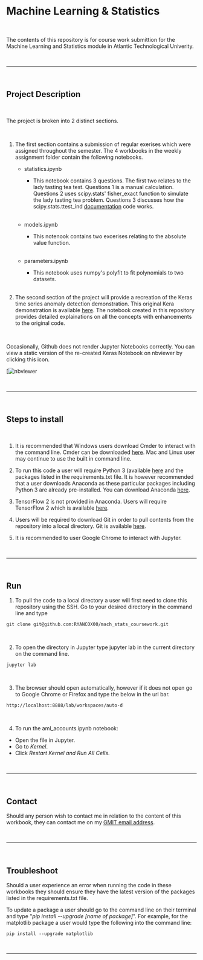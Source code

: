 # Machine Learning & Statistics


<br>

The contents of this repository is for course work submittion for the Machine Learning and Statistics module in Atlantic Technological Univerity. 



<br>

***

<br>

## Project Description

<br>

The project is broken into 2 distinct sections. 

<br>

1. The first section contains a submission of regular exerises which were assigned throughout the semester.  The 4 workbooks in the weekly assignment folder contain the following notebooks.

    - statistics.ipynb
        - This notebook contains 3 questions. The first two relates to the lady tasting tea test.  Questions 1 is a manual calculation. Questions 2 uses scipy.stats' fisher_exact function to simulate the lady tasting tea problem. Questions 3 discusses how the scipy.stats.ttest_ind [documentation](https://docs.scipy.org/doc/scipy/reference/generated/scipy.stats.ttest_ind.html) code works.

        <br>

    - models.ipynb
        - This notenook contains two excerises relating to the absolute value function.

        <br>

    - parameters.ipynb
        - This notebook uses numpy's polyfit to fit polynomials to two datasets.

        <br>
    


2. The second section of the project will provide a recreation of the Keras time series anomaly detection demonstration. This original Kera demonstration is available [here](https://keras.io/examples/timeseries/timeseries_anomaly_detection/).  The notebook created in this repository provides detailed explainations on all the concepts with enhancements to the original code. 

 

<br>

Occasionally, Github does not render Jupyter Notebooks correctly.  You can view a static version of the re-created Keras Notebook on nbviewer by clicking this icon.

[![nbviewer]( )

<br>

***

<br>

## Steps to install

<br>

1. It is recommended that Windows users download Cmder to interact with the command line. Cmder can be downloaded [here](https://cmder.net/).   Mac and Linux user may continue to use the built in command line. 

2. To run this code a user will require Python 3 (available [here](https://www.python.org/downloads/) and the packages listed in the requirements.txt file.   It is however recommended that a user downloads Anaconda as these particular packages including Python 3 are already pre-installed.  You can download Anaconda [here](https://www.anaconda.com/products/individual).  

3. TensorFlow 2 is not provided in Anaconda.  Users will require TensorFlow 2 which is available [here](https://www.tensorflow.org/install).

4. Users will be required to download Git in order to pull contents from the repository into a local directory. Git is available [here](https://git-scm.com/downloads). 

5.  It is recommended to user Google Chrome to interact with Jupyter. 

<br>

***

<br>

## Run
1. To pull the code to a local directory a user will first need to clone this repository using the SSH. Go to your desired directory in the command line and type 

```
git clone git@github.com:RYANCOX00/mach_stats_coursework.git
```

<br>

2. To open the directory in Jupyter type jupyter lab in the current directory on the command line. 

```
jupyter lab
```

<br>

3. The browser should open automatically, however if it does not open go to Google Chrome or Firefox and type the below in the url bar.

```
http://localhost:8888/lab/workspaces/auto-d
```

<br>

4. To run the aml_accounts.ipynb notebook: 
- Open the file in Jupyter.
- Go to *Kernel*. 
- Click *Restart Kernel and Run All Cells*. 

<br>

***

<br>

## Contact
Should any person wish to contact me in relation to the content of this workbook, they can contact me on my [GMIT email address](mailto:G00398251@atu.ie).


<br>

***

<br>

## Troubleshoot
Should a user experience an error when running the code in these workbooks they should ensure they have the latest version of the packages listed in the requirements.txt file.  

To update a package a user should go to the command line on their terminal and type "*pip install --upgrade [name of package]*". For example, for the matplotlib package a user would type the following into the command line:

```
pip install --upgrade matplotlib

```


<br>

***

